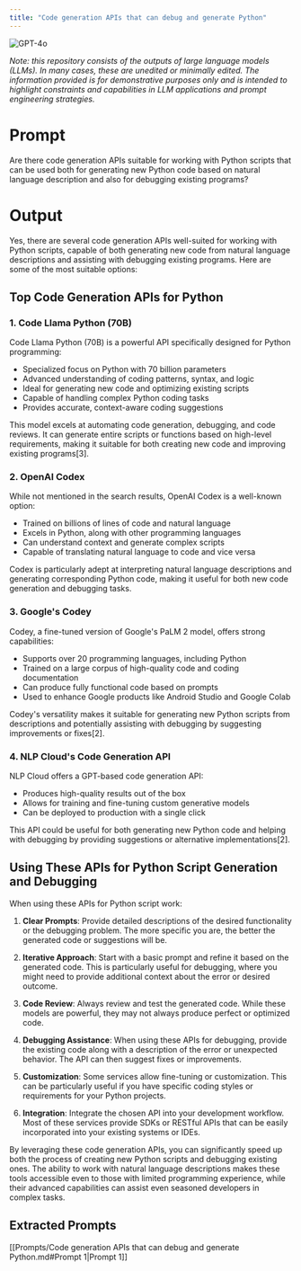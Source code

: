 ```yaml
---
title: "Code generation APIs that can debug and generate Python"
---
```

![GPT-4o](https://img.shields.io/badge/GPT--4o-3333FF?style=for-the-badge&logo=openai&logoColor=white)



*Note: this repository consists of the outputs of large language models (LLMs). In many cases, these are unedited or minimally edited. The information provided is for demonstrative purposes only and is intended to highlight constraints and capabilities in LLM applications and prompt engineering strategies.*


# Prompt

Are there code generation APIs suitable for working with Python scripts that can be used both for generating new Python code based on natural language description and also for debugging existing programs?

# Output
Yes, there are several code generation APIs well-suited for working with Python scripts, capable of both generating new code from natural language descriptions and assisting with debugging existing programs. Here are some of the most suitable options:

## Top Code Generation APIs for Python

### 1. Code Llama Python (70B)

Code Llama Python (70B) is a powerful API specifically designed for Python programming:

- Specialized focus on Python with 70 billion parameters
- Advanced understanding of coding patterns, syntax, and logic
- Ideal for generating new code and optimizing existing scripts
- Capable of handling complex Python coding tasks
- Provides accurate, context-aware coding suggestions

This model excels at automating code generation, debugging, and code reviews. It can generate entire scripts or functions based on high-level requirements, making it suitable for both creating new code and improving existing programs[3].

### 2. OpenAI Codex

While not mentioned in the search results, OpenAI Codex is a well-known option:

- Trained on billions of lines of code and natural language
- Excels in Python, along with other programming languages
- Can understand context and generate complex scripts
- Capable of translating natural language to code and vice versa

Codex is particularly adept at interpreting natural language descriptions and generating corresponding Python code, making it useful for both new code generation and debugging tasks.

### 3. Google's Codey

Codey, a fine-tuned version of Google's PaLM 2 model, offers strong capabilities:

- Supports over 20 programming languages, including Python
- Trained on a large corpus of high-quality code and coding documentation
- Can produce fully functional code based on prompts
- Used to enhance Google products like Android Studio and Google Colab

Codey's versatility makes it suitable for generating new Python scripts from descriptions and potentially assisting with debugging by suggesting improvements or fixes[2].

### 4. NLP Cloud's Code Generation API

NLP Cloud offers a GPT-based code generation API:

- Produces high-quality results out of the box
- Allows for training and fine-tuning custom generative models
- Can be deployed to production with a single click

This API could be useful for both generating new Python code and helping with debugging by providing suggestions or alternative implementations[2].

## Using These APIs for Python Script Generation and Debugging

When using these APIs for Python script work:

1. **Clear Prompts**: Provide detailed descriptions of the desired functionality or the debugging problem. The more specific you are, the better the generated code or suggestions will be.

2. **Iterative Approach**: Start with a basic prompt and refine it based on the generated code. This is particularly useful for debugging, where you might need to provide additional context about the error or desired outcome.

3. **Code Review**: Always review and test the generated code. While these models are powerful, they may not always produce perfect or optimized code.

4. **Debugging Assistance**: When using these APIs for debugging, provide the existing code along with a description of the error or unexpected behavior. The API can then suggest fixes or improvements.

5. **Customization**: Some services allow fine-tuning or customization. This can be particularly useful if you have specific coding styles or requirements for your Python projects.

6. **Integration**: Integrate the chosen API into your development workflow. Most of these services provide SDKs or RESTful APIs that can be easily incorporated into your existing systems or IDEs.

By leveraging these code generation APIs, you can significantly speed up both the process of creating new Python scripts and debugging existing ones. The ability to work with natural language descriptions makes these tools accessible even to those with limited programming experience, while their advanced capabilities can assist even seasoned developers in complex tasks.






## Extracted Prompts
[[Prompts/Code generation APIs that can debug and generate Python.md#Prompt 1|Prompt 1]]
